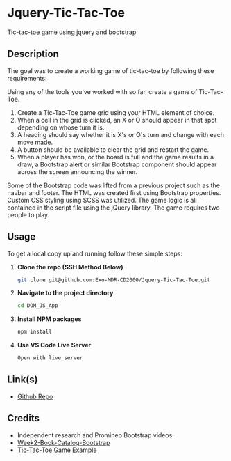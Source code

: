# Jquery-Tic-Tac-Toe
Tic-tac-toe game using jquery and bootstrap

## Description

The goal was to create a working game of tic-tac-toe by following these requirements:

Using any of the tools you've worked with so far, create a game of Tic-Tac-Toe.

1. Create a Tic-Tac-Toe game grid using your HTML element of choice.
2. When a cell in the grid is clicked, an X or O should appear in that spot depending on whose turn it is.
3. A heading should say whether it is X's or O's turn and change with each move made.
4. A button should be available to clear the grid and restart the game.
5. When a player has won, or the board is full and the game results in a draw, a Bootstrap alert or similar Bootstrap component should appear across the screen announcing the winner.


Some of the Bootstrap code was lifted from a previous project such as the navbar and footer. The HTML was created first using Bootstrap properties. Custom CSS styling using SCSS was utilized. The game logic is all contained in the script file using the jQuery library. The game requires two people to play. 

## Usage

To get a local copy up and running follow these simple steps:

1. **Clone the repo (SSH Method Below)**
    ```sh
    git clone git@github.com:Exo-MDR-CD2000/Jquery-Tic-Tac-Toe.git
    ```
2. **Navigate to the project directory**
    ```sh
    cd DOM_JS_App
    ```
3. **Install NPM packages**
    ```sh
    npm install
    ```
4. **Use VS Code Live Server**
    ```sh
    Open with live server
    ```

## Link(s)

- [Github Repo](https://github.com/Exo-MDR-CD2000/Jquery-Tic-Tac-Toe)

## Credits

- Independent research and Promineo Bootstrap videos.
- [Week2-Book-Catalog-Bootstrap](https://github.com/Exo-MDR-CD2000/Week2-Book-Catalog-Bootstrap)
- [Tic-Tac-Toe Game Example](https://mdbootstrap.com/snippets/jquery/mdbootstrap/4686707#html-tab-view)
